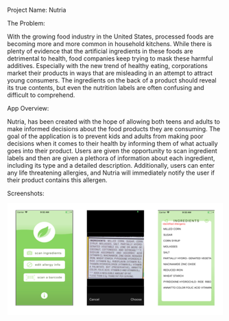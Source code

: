 Project Name: Nutria


The Problem:


With the growing food industry in the United States, processed foods are becoming more and more common in household kitchens. While there is plenty of evidence that the artificial ingredients in these foods are detrimental to health, food companies keep trying to mask these harmful additives. Especially with the new trend of healthy eating, corporations market their products in ways that are misleading in an attempt to attract young consumers. The ingredients on the back of a product should reveal its true contents, but even the nutrition labels are often confusing and difficult to comprehend.

App Overview:


Nutria, has been created with the hope of allowing both teens and adults to make informed decisions about the food products they are consuming. The goal of the application is to prevent kids and adults from making poor decisions when it comes to their health by informing them of what actually goes into their product. Users are given the opportunity to scan ingredient labels and then are given a plethora of information about each ingredient, including its type and a detailed description. Additionally, users can enter any life threatening allergies, and Nutria will immediately notify the user if their product contains this allergen.


Screenshots:

![alt text](https://github.com/jancoding/nutria/blob/master/nutriaimages.png?raw=true)

